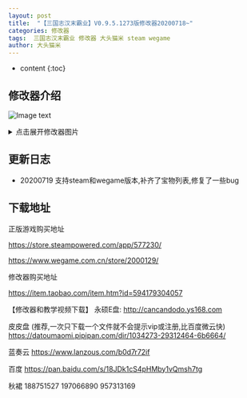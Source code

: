 ```yaml
---
layout: post
title:  "【三国志汉末霸业】V0.9.5.1273版修改器20200718~"
categories: 修改器
tags:  三国志汉末霸业 修改器 大头猫米 steam wegame  
author: 大头猫米
---
```


* content
{:toc}

##  修改器介绍

![Image text](https://datoumaomi.github.io/pic/sss/s-%E4%B8%89%E5%9B%BD%E5%BF%97%E6%B1%89%E6%9C%AB%E9%9C%B8%E4%B8%9A/logo.JPG)

<details>
  <summary>点击展开修改器图片</summary>
 <imgsrc="https://datoumaomi.github.io/pic/sss/s-三国志汉末霸业/2020-07-19_065605.jpg">
   
 <imgsrc="https://datoumaomi.github.io/pic/sss/s-三国志汉末霸业/2020-07-19_065607.jpg">
 
 <imgsrc="https://datoumaomi.github.io/pic/sss/s-三国志汉末霸业/2020-07-19_065609.jpg">
 
 <imgsrc="https://datoumaomi.github.io/pic/sss/s-三国志汉末霸业/2020-07-19_065611.jpg">
 
 <imgsrc="https://datoumaomi.github.io/pic/sss/s-三国志汉末霸业/2020-07-19_065613.jpg">
 
 <imgsrc="https://datoumaomi.github.io/pic/sss/s-三国志汉末霸业/2020-07-19_065615.jpg">
 
</details>

##  更新日志

 - 20200719
支持steam和wegame版本,补齐了宝物列表,修复了一些bug

##  下载地址

正版游戏购买地址

https://store.steampowered.com/app/577230/

https://www.wegame.com.cn/store/2000129/

修改器购买地址

https://item.taobao.com/item.htm?id=594179304057

【修改器和教学视频下载】
永硕E盘:
http://cancandodo.ys168.com

皮皮盘
(推荐,一次只下载一个文件就不会提示vip或注册,比百度微云快)
https://datoumaomi.pipipan.com/dir/1034273-29312464-6b6664/

蓝奏云
https://www.lanzous.com/b0d7r72if

百度
https://pan.baidu.com/s/18JDk1cS4pHMby1vQmsh7tg

秋裙 188751527 197066890 957313169
